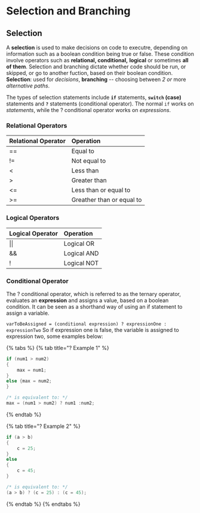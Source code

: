 # Selection and Branching

## Selection

A **selection** is used to make decisions on code to executre, depending on information such as a boolean condition being true or false. These condition involve operators such as **relational, conditional,** **logical** or sometimes **all of them**. Selection and branching dictate whether code should be run, or skipped, or go to another fuction, based on their boolean condition. **Selection**: used for _decisions_, **branching** -- choosing between _2 or_ more _alternative paths_.

The types of selection statements include **`if`** statements, **`switch` \(case\)** statements and **`?`** statements \(conditional operator\).  The normal `if` works on _statements_, while the ? conditional operator works on _expressions_.

### Relational Operators

| Relational Operator | Operation |
| :--- | :--- |
| == | Equal to |
| != | Not equal to |
| &lt; | Less than |
| &gt; | Greater than |
| &lt;= | Less than or equal to |
| &gt;= | Greather than or equal to |

### Logical Operators

| Logical Operator | Operation |
| :--- | :--- |
| \|\| | Logical OR |
| && | Logical AND |
| ! | Logical NOT |

### Conditional Operator

The ? conditional operator, which is referred to as the ternary operator, evaluates an **expression** and assigns a value, based on a boolean condition. It can be seen as a shorthand way of using an if statement to assign a variable.

`varToBeAssigned = (conditional expression) ? expressionOne : expressionTwo` So if expression one is false, the variable is assigned to expression two, some examples below:

{% tabs %}
{% tab title="? Example 1" %}
```c
if (num1 > num2)
{
	max = num1;
}
else {max = num2;
}

/* is equivalent to: */
max = (num1 > num2) ? num1 :num2;
```
{% endtab %}

{% tab title="? Example 2" %}
```c
if (a > b)
{
    c = 25;
}
else
{
    c = 45;
}

/* is equivalent to: */
(a > b) ? (c = 25) : (c = 45);
```
{% endtab %}
{% endtabs %}

